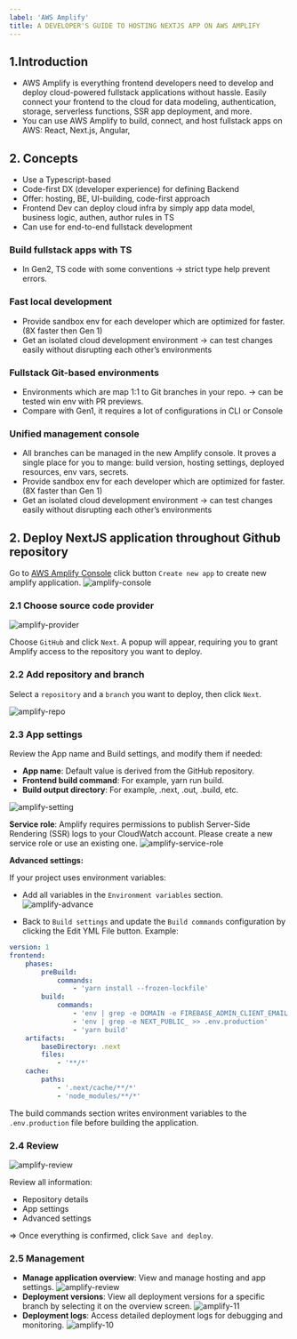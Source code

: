 ```yaml
---
label: 'AWS Amplify'
title: A DEVELOPER'S GUIDE TO HOSTING NEXTJS APP ON AWS AMPLIFY
---
```


## 1.Introduction

- AWS Amplify is everything frontend developers need to develop and deploy cloud-powered fullstack applications without hassle. Easily connect your frontend to the cloud for data modeling, authentication, storage, serverless functions, SSR app deployment, and more.
- You can use AWS Amplify to build, connect, and host fullstack apps on AWS: React, Next.js, Angular,

## 2. Concepts

- Use a Typescript-based
- Code-first DX (developer experience) for defining Backend
- Offer: hosting, BE, UI-building, code-first approach
- Frontend Dev can deploy cloud infra by simply app data model, business logic, authen, author rules in TS
- Can use for end-to-end fullstack development

### Build fullstack apps with TS

- In Gen2, TS code with some conventions → strict type help prevent errors.

### Fast local development

- Provide sandbox env for each developer which are optimized for faster. (8X faster then Gen 1)
- Get an isolated cloud development environment → can test changes easily without disrupting each other’s environments

### Fullstack Git-based environments

- Environments which are map 1:1 to Git branches in your repo. → can be tested win env with PR previews.
- Compare with Gen1, it requires a lot of configurations in CLI or Console

### Unified management console

- All branches can be managed in the new Amplify console. It proves a single place for you to mange: build version, hosting settings, deployed resources, env vars, secrets.
- Provide sandbox env for each developer which are optimized for faster. (8X faster than Gen 1)
- Get an isolated cloud development environment → can test changes easily without disrupting each other’s environments

## 2. Deploy NextJS application throughout Github repository

Go to [AWS Amplify Console](https://ap-southeast-1.console.aws.amazon.com/amplify/apps) click button `Create new app` to create new amplify application.
![amplify-console](./img/amplify/amplify-console.png)

### 2.1 Choose source code provider

![amplify-provider](./img/amplify/amplify-provider.png)

Choose `GitHub` and click `Next`. A popup will appear, requiring you to grant Amplify access to the repository you want to deploy.

### 2.2 Add repository and branch

Select a `repository` and a `branch` you want to deploy, then click `Next`.

![amplify-repo](./img/amplify/amplify-repo.png)

### 2.3 App settings

Review the App name and Build settings, and modify them if needed:

- **App name**: Default value is derived from the GitHub repository.
- **Frontend build command**: For example, yarn run build.
- **Build output directory**: For example, .next, .out, .build, etc.

![amplify-setting](./img/amplify/amplify-setting.png)

**Service role**: Amplify requires permissions to publish Server-Side Rendering (SSR) logs to your CloudWatch account. Please create a new service role or use an existing one.
![amplify-service-role](./img/amplify/amplify-service-role.png)

**Advanced settings:**

If your project uses environment variables:

- Add all variables in the `Environment variables` section.
![amplify-advance](./img/amplify/amplify-advance.png)

- Back to `Build settings` and update the `Build commands` configuration by clicking the Edit YML File button. Example:

```yml
version: 1
frontend:
    phases:
        preBuild:
            commands:
                - 'yarn install --frozen-lockfile'
        build:
            commands:
                - 'env | grep -e DOMAIN -e FIREBASE_ADMIN_CLIENT_EMAIL -e FIREBASE_ADMIN_PRIVATE_KEY -e AUTH_COOKIE_NAME -e AUTH_COOKIE_SIGNATURE_KEY_CURRENT -e AUTH_COOKIE_SIGNATURE_KEY_PREVIOUS -e USE_SECURE_COOKIES >> .env.production'
                - 'env | grep -e NEXT_PUBLIC_ >> .env.production'
                - 'yarn build'
    artifacts:
        baseDirectory: .next
        files:
            - '**/*'
    cache:
        paths:
            - '.next/cache/**/*'
            - 'node_modules/**/*'
```

 The build commands section writes environment variables to the `.env.production` file before building the application.

### 2.4 Review

![amplify-review](./img/amplify/amplify-review.png)

Review all information:

- Repository details
- App settings
- Advanced settings

=> Once everything is confirmed, click `Save and deploy`.

### 2.5 Management

- **Manage application overview**: View and manage hosting and app settings.
![amplify-review](./img/amplify/amplify-app-overview.png)
- **Deployment versions**: View all deployment versions for a specific branch by selecting it on the overview screen.
![amplify-11](./img/amplify/amplify-view-version.png)
- **Deployment logs**: Access detailed deployment logs for debugging and monitoring.
![amplify-10](./img/amplify/amplify-view-log.png)
